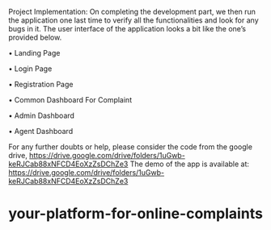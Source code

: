 Project Implementation:
	On completing the development part, we then run the application one last time to verify all the functionalities and look for any bugs in it. The user interface of the application looks a bit like the one’s provided below.

•	Landing Page

 

•	Login Page

 






•	Registration Page

 

•	Common Dashboard For Complaint

 






•	Admin Dashboard

 
•	Agent Dashboard 

 







For any further doubts or help, please consider the code from the google drive,
https://drive.google.com/drive/folders/1uGwb-keRJCab88xNFCD4EoXzZsDChZe3
The demo of the app is available at:
https://drive.google.com/drive/folders/1uGwb-keRJCab88xNFCD4EoXzZsDChZe3

# your-platform-for-online-complaints
